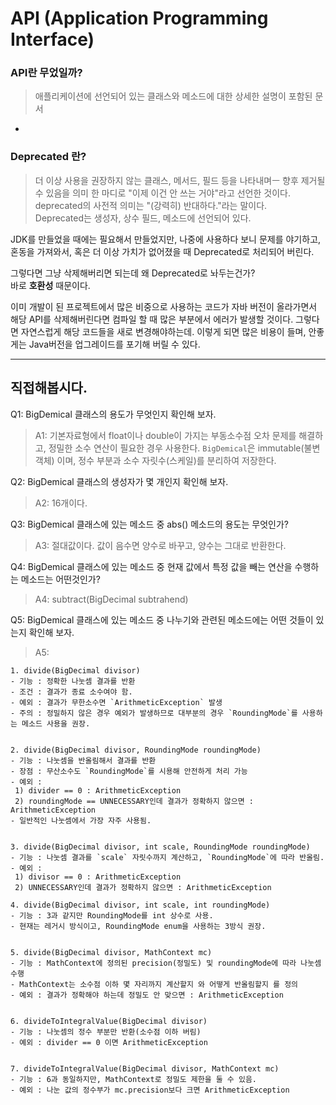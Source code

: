 # API (Application Programming Interface)

### API란 무었일까?
> 애플리케이션에 선언되어 있는 클래스와 메소드에 대한 상세한 설명이 포함된 문서

- 

### Deprecated 란?
> 더 이상 사용을 권장하지 않는 클래스, 메서드, 필드 등을 나타내며ㅡ 향후 제거될 수 있음을 의미
> 한 마디로 "이제 이건 안 쓰는 거야"라고 선언한 것이다.
> <br/>deprecated의 사전적 의미는 "(강력히) 반대하다."라는 말이다.
> <br/>Deprecated는 생성자, 상수 필드, 메소드에 선언되어 있다.

JDK를 만들었을 때에는 필요해서 만들었지만, 나중에 사용하다 보니
문제를 야기하고, 혼동을 가져와서, 혹은 더 이상 가치가 없어졌을 때 Deprecated로 처리되어 버린다.

그렇다면 그냥 삭제해버리면 되는데 왜 Deprecated로 놔두는건가?
<br/>바로 **호환성** 때문이다.

이미 개발이 된 프로젝트에서 많은 비중으로 사용하는 코드가
자바 버전이 올라가면서 해당 API를 삭제해버린다면 컴파일 할 때 많은 부분에서 에러가 발생할 것이다.
그렇다면 자연스럽게 해당 코드들을 새로 변경해야하는데. 
이렇게 되면 많은 비용이 들며, 안좋게는 Java버전을 업그레이드를 포기해 버릴 수 있다.

---


## 직접해봅시다.
Q1: BigDemical 클래스의 용도가 무엇인지 확인해 보자.
> A1: 기본자료형에서 float이나 double이 가지는 부동소수점 오차 문제를 해결하고, 정밀한 소수 연산이 필요한 경우 사용한다.
> `BigDemical`은 immutable(불변 객체) 이며, 정수 부분과 소수 자릿수(스케일)를 분리하여 저장한다.

Q2: BigDemical 클래스의 생성자가 몇 개인지 확인해 보자.
> A2: 16개이다.

Q3: BigDemical 클래스에 있는 메소드 중 abs() 메소드의 용도는 무엇인가?
> A3: 절대값이다.
> 값이 음수면 양수로 바꾸고, 양수는 그대로 반환한다.

Q4: BigDemical 클래스에 있는 메소드 중 현재 값에서 특정 값을 빼는 연산을 수행하는 메소드는 어떤것인가?
> A4: subtract(BigDecimal subtrahend)

Q5: BigDemical 클래스에 있는 메소드 중 나누기와 관련된 메소드에는 어떤 것들이 있는지 확인해 보자.
> A5: 
```textarea
1. divide(BigDecimal divisor)
- 기능 : 정확한 나눗셈 결과를 반환
- 조건 : 결과가 종료 소수여야 함.
- 예외 : 결과가 무한소수면 `ArithmeticException` 발생
- 주의 : 정밀하지 않은 경우 예외가 발생하므로 대부분의 경우 `RoundingMode`를 사용하는 메소드 사용을 권장.


2. divide(BigDecimal divisor, RoundingMode roundingMode)
- 기능 : 나눗셈을 반올림해서 결과를 반환
- 장점 : 무산소수도 `RoundingMode`를 시용해 안전하게 처리 가능
- 예외 :
 1) divider == 0 : ArithmeticException
 2) roundingMode == UNNECESSARY인데 결과가 정확하지 않으면 : ArithmeticException
- 일반적인 나눗셈에서 가장 자주 사용됨.


3. divide(BigDecimal divisor, int scale, RoundingMode roundingMode)
- 기능 : 나눗셈 결과를 `scale` 자릿수까지 계산하고, `RoundingMode`에 따라 반올림.
- 예외 :
 1) divisor == 0 : ArithmeticException
 2) UNNECESSARY인데 결과가 정확하지 않으면 : ArithmeticException

4. divide(BigDecimal divisor, int scale, int roundingMode)
- 기능 : 3과 같지만 RoundingMode를 int 상수로 사용.
- 현재는 레거시 방식이고, RoundingMode enum을 사용하는 3방식 권장.


5. divide(BigDecimal divisor, MathContext mc)
- 기능 : MathContext에 정의된 precision(정밀도) 및 roundingMode에 따라 나눗셈 수행
- MathContext는 소수점 이하 몇 자리까지 계산할지 와 어떻게 반올림할지 를 정의
- 예외 : 결과가 정확해야 하는데 정밀도 안 맞으면 : ArithmeticException


6. divideToIntegralValue(BigDecimal divisor)
- 기능 : 나눗셈의 정수 부분만 반환(소수점 이하 버림)
- 예외 : divider == 0 이면 ArithmeticException


7. divideToIntegralValue(BigDecimal divisor, MathContext mc)
- 기능 : 6과 동일하지만, MathContext로 정밀도 제한을 둘 수 있음.
- 예외 : 나눈 값의 정수부가 mc.precision보다 크면 ArithmeticException
```
